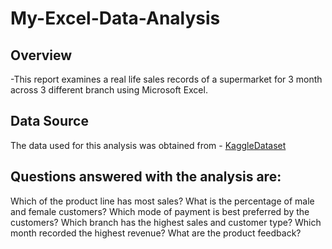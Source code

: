 # My-Excel-Data-Analysis
## Overview
-This report examines a real life sales records of a supermarket for 3 month across 3 different branch using Microsoft Excel.
## Data Source
The data used for this analysis was obtained from - <a href="https://kaggle.com/datasets/aungpyaeap/supermarket-sales?resource=download">KaggleDataset</a>

## Questions answered with the analysis are:

Which of the product line has most sales?
What is the percentage of male and female customers?
Which mode of payment is best preferred by the customers?
Which branch has the highest sales and customer type?
Which month recorded the highest revenue?
What are the product feedback?
